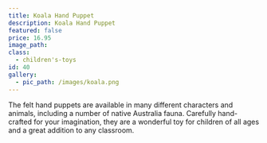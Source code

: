 ```yaml
---
title: Koala Hand Puppet
description: Koala Hand Puppet
featured: false
price: 16.95
image_path:
class:
  - children's-toys
id: 40
gallery:
  - pic_path: /images/koala.png
---
```



The felt hand puppets are available in many different characters and animals, including a number of native Australia fauna. Carefully hand-crafted for your imagination, they are a wonderful toy for children of all ages and a great addition to any classroom.
